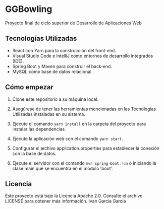 # GGBowling
Proyecto final de ciclo superior de Desarrollo de Aplicaciones Web

## Tecnologías Utilizadas

- React con Yarn para la construcción del front-end.
- Visual Studio Code e IntelliJ como entornos de desarrollo integrados (IDE).
- Spring Boot y Maven para construir el back-end.
- MySQL como base de datos relacional.

## Cómo empezar

1. Clone este repositorio a su máquina local.

2. Asegúrese de tener las herramientas mencionadas en las Tecnologías Utilizadas instaladas en su sistema.

3. Ejecute el comando `yarn install` en la carpeta del proyecto para instalar las dependencias.

4. Ejecute la aplicación web con el comando `yarn start`. 

5. Configurar el archivo application.properties para establecer la conexión con la base de datos.

6. Ejecute el servidor con el comando `mvn spring-boot:run` o iniciando la clase main que se encuentra en el modulo 'boot'.


## Licencia

Este proyecto está bajo la Licencia Apache 2.0. Consulte el archivo LICENSE para obtener más información.
Ivan Garcia Garcia

